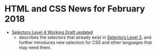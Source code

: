 # HTML and CSS News for February 2018

- [Selectors Level 4 Working Draft updated](https://www.w3.org/TR/selectors-4/)
    + describes the selectors that already exist in [Selectors Level 3](https://www.w3.org/TR/selectors-3/), and further introduces new selectors for CSS and other languages that may need them.
